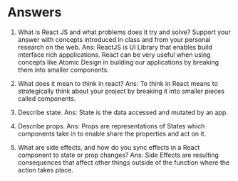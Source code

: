 # Answers

1. What is React JS and what problems does it try and solve? Support your answer with concepts introduced in class and from your personal research on the web.
Ans: ReactJS is UI Library that enables build interface rich appplications. React can be very useful when using concepts like Atomic Design in building our applications by breaking them into smaller components.

2. What does it mean to think in react?
Ans: To think in React means to strategically think about your project by breaking it into smaller pieces called components.

3. Describe state.
Ans: State is the data accessed and mutated by an app.

4. Describe props.
Ans: Props are representations of States which components take in to enable share the properties and act on it.

5. What are side effects, and how do you sync effects in a React component to state or prop changes?
Ans: Side Effects are resulting consequences that affect other things outside of the function where the action takes place.